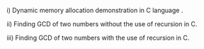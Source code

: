 i) Dynamic memory allocation demonstration in C language . 

ii) Finding GCD of two numbers without the use of recursion in C.

iii) Finding GCD of two numbers with the use of recursion in C.
